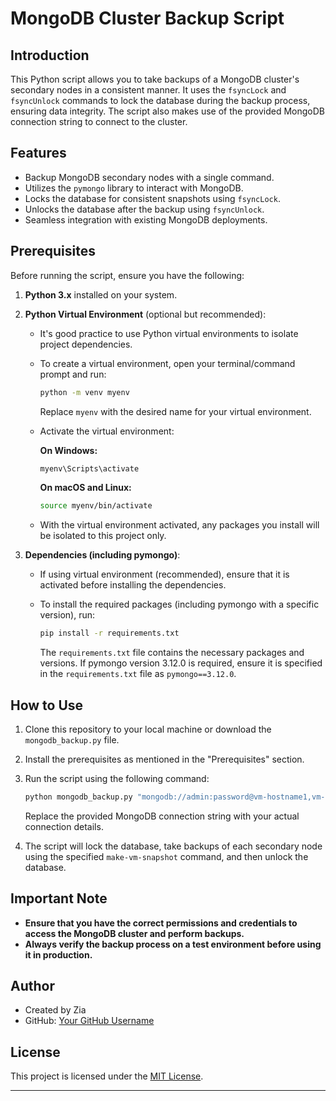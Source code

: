 # MongoDB Cluster Backup Script

## Introduction

This Python script allows you to take backups of a MongoDB cluster's secondary nodes in a consistent manner. It uses the `fsyncLock` and `fsyncUnlock` commands to lock the database during the backup process, ensuring data integrity. The script also makes use of the provided MongoDB connection string to connect to the cluster.

## Features

- Backup MongoDB secondary nodes with a single command.
- Utilizes the `pymongo` library to interact with MongoDB.
- Locks the database for consistent snapshots using `fsyncLock`.
- Unlocks the database after the backup using `fsyncUnlock`.
- Seamless integration with existing MongoDB deployments.

## Prerequisites

Before running the script, ensure you have the following:

1. **Python 3.x** installed on your system.

2. **Python Virtual Environment** (optional but recommended):
   - It's good practice to use Python virtual environments to isolate project dependencies.
   - To create a virtual environment, open your terminal/command prompt and run:

     ```bash
     python -m venv myenv
     ```

     Replace `myenv` with the desired name for your virtual environment.

   - Activate the virtual environment:

     **On Windows:**

     ```bash
     myenv\Scripts\activate
     ```

     **On macOS and Linux:**

     ```bash
     source myenv/bin/activate
     ```

   - With the virtual environment activated, any packages you install will be isolated to this project only.

3. **Dependencies (including pymongo)**:
   - If using virtual environment (recommended), ensure that it is activated before installing the dependencies.
   - To install the required packages (including pymongo with a specific version), run:

     ```bash
     pip install -r requirements.txt
     ```

     The `requirements.txt` file contains the necessary packages and versions. If pymongo version 3.12.0 is required, ensure it is specified in the `requirements.txt` file as `pymongo==3.12.0`.

## How to Use

1. Clone this repository to your local machine or download the `mongodb_backup.py` file.

2. Install the prerequisites as mentioned in the "Prerequisites" section.

3. Run the script using the following command:

   ```bash
   python mongodb_backup.py "mongodb://admin:password@vm-hostname1,vm-hostname2,vm-hostname3/admin?otherParams"
   ```

   Replace the provided MongoDB connection string with your actual connection details.

4. The script will lock the database, take backups of each secondary node using the specified `make-vm-snapshot` command, and then unlock the database.

## Important Note

- **Ensure that you have the correct permissions and credentials to access the MongoDB cluster and perform backups.**
- **Always verify the backup process on a test environment before using it in production.**

## Author

- Created by Zia
- GitHub: [Your GitHub Username](https://github.com/ZiaUrRehman786)

## License

This project is licensed under the [MIT License](LICENSE).

---